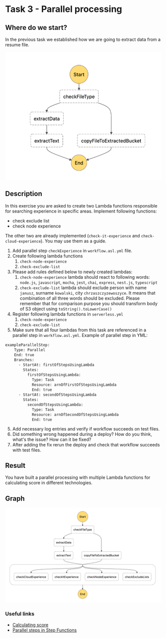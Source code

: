 # Task 3 - Parallel processing

## Where do we start?
In the previous task we established how we are going to extract data from a resume file.

<img src="../data/task-2-result.png"/>

## Description
In this exercise you are asked to create two Lambda functions responsible for searching experience in specific areas.
Implement following functions:
- check exclude list
- check node experience

The other two are already implemented (`check-it-experience` and `check-cloud-experience`). You may use them as a guide.

1. Add parallel step `checkExperience` in `workflow.asl.yml` file.
2. Create following lambda functions
   1. `check-node-experience`
   2. `check-exclude-list`
3. Please add rules defined below to newly created lambdas:
   1. `check-node-experience` lambda should react to following words: `node.js`, `javascript`, `mocha`, `jest`, `chai`, `express`, `nest.js`, `typescript`
   2. `check-exclude-list` lambda should exclude person with name `janusz`, surname `kowalski`, city `chrzaszczyzewoszyce`.
   It means that combination of all three words should be excluded.
   Please remember that for comparison purpose you should transform body of S3 object using `toString().toLowerCase()`
3. Register following lambda functions in `serverless.yml`
   1. `check-node-experience`
   2. `check-exclude-list`
4. Make sure that all four lambdas from this task are referenced in a parallel step in `workflow.asl.yml`.
Example of parallel step in YML:
```
exampleParallelStep:
    Type: Parallel
    End: true
    Branches:
      - StartAt: firstOfStepsUsingLambda
        States:
          firstOfStepsUsingLambda:
            Type: Task
            Resource: arnOfFirstOfStepsUsingLambda
            End: true
      - StartAt: secondOfStepsUsingLambda
        States:
          secondOfStepsUsingLambda:
            Type: Task
            Resource: arnOfSecondOfStepsUsingLambda
            End: true
```
5. Add necessary log entries and verify if workflow succeeds on test files.
6. Did something wrong happened during a deploy? How do you think, what's the issue? How can it be fixed?
7. After adding the fix rerun the deploy and check that workflow succeeds with test files.

## Result
You have built a parallel processing with multiple Lambda functions for
calculating score in different technologies.

## Graph
<img src="../data/task-3-result.png"/>

### Useful links
- [Calculating score](../workflows/scan-cv-workflow/utils.ts)
- [Parallel steps in Step Functions](https://docs.aws.amazon.com/step-functions/latest/dg/amazon-states-language-parallel-state.html)

